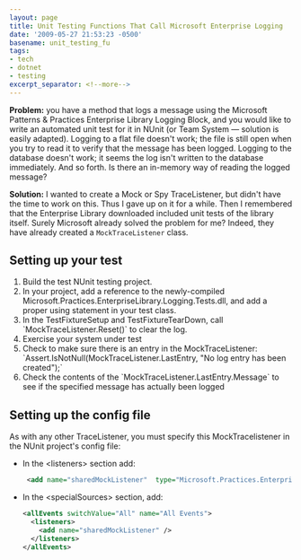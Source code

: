 ```yaml
---
layout: page
title: Unit Testing Functions That Call Microsoft Enterprise Logging
date: '2009-05-27 21:53:23 -0500'
basename: unit_testing_fu
tags:
- tech
- dotnet
- testing
excerpt_separator: <!--more-->
---
```


**Problem:** you have a method that logs a message using the Microsoft Patterns &amp;
Practices Enterprise Library Logging Block, and you would like to write an automated unit
test for it in NUnit (or Team System &mdash; solution is easily adapted). Logging to a flat file
doesn't work; the file is still open when you try to read it to verify that the message has
been logged. Logging to the database doesn't work; it seems the log isn't written to the
database immediately. And so forth. Is there an in-memory way of reading the logged message?

<!--more-->

**Solution:** I wanted to create a Mock or Spy TraceListener, but didn't have the time to
work on this. Thus I gave up on it for a while. Then I remembered that the Enterprise Library
downloaded included unit tests of the library itself. Surely Microsoft already solved the
problem for me? Indeed, they have already created a `MockTraceListener` class.

## Setting up your test

<ol>
  <li>Build the test NUnit testing project. </li>
  <li>In your project, add a reference to the newly-compiled
  Microsoft.Practices.EnterpriseLibrary.Logging.Tests.dll, and add a proper using statement in
  your test class.
  </li>
  <li>In the TestFixtureSetup and TestFixtureTearDown, call
  `MockTraceListener.Reset()` to clear the log.
  </li>
  <li>Exercise your system under test
  </li>
  <li>Check to make sure there is an entry in the MockTraceListener:
  `Assert.IsNotNull(MockTraceListener.LastEntry, "No log entry has been created");`
  </li>
  <li>Check the contents of the `MockTraceListener.LastEntry.Message` to see if the
  specified message has actually been logged
  </li>
</ol>

## Setting up the config file

As with any other TraceListener, you must specify this MockTracelistener in the NUnit
project's config file:

* In the &lt;listeners&gt; section add:

  ```xml
   <add name="sharedMockListener"  type="Microsoft.Practices.EnterpriseLibrary.Logging.TraceListeners.Tests.MockTraceListener, Microsoft.Practices.EnterpriseLibrary.Logging.Tests" listenerDataType="Microsoft.Practices.EnterpriseLibrary.Logging.Tests.TraceListeners.MockTraceListenerData, Microsoft.Practices.EnterpriseLibrary.Logging.Tests" />
  ```

* In the &lt;specialSources&gt; section, add:

  ```xml
  <allEvents switchValue="All" name="All Events">
    <listeners>
      <add name="sharedMockListener" />
    </listeners>
  </allEvents>
  ```
